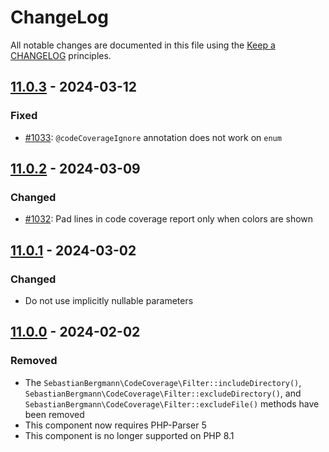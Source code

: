 # ChangeLog

All notable changes are documented in this file using the [Keep a CHANGELOG](https://keepachangelog.com/) principles.

## [11.0.3] - 2024-03-12

### Fixed

* [#1033](https://github.com/sebastianbergmann/php-code-coverage/issues/1033): `@codeCoverageIgnore` annotation does not work on `enum`

## [11.0.2] - 2024-03-09

### Changed

* [#1032](https://github.com/sebastianbergmann/php-code-coverage/pull/1032): Pad lines in code coverage report only when colors are shown

## [11.0.1] - 2024-03-02

### Changed

* Do not use implicitly nullable parameters

## [11.0.0] - 2024-02-02

### Removed

* The `SebastianBergmann\CodeCoverage\Filter::includeDirectory()`, `SebastianBergmann\CodeCoverage\Filter::excludeDirectory()`, and `SebastianBergmann\CodeCoverage\Filter::excludeFile()` methods have been removed
* This component now requires PHP-Parser 5
* This component is no longer supported on PHP 8.1

[11.0.3]: https://github.com/sebastianbergmann/php-code-coverage/compare/11.0.2...11.0.3
[11.0.2]: https://github.com/sebastianbergmann/php-code-coverage/compare/11.0.1...11.0.2
[11.0.1]: https://github.com/sebastianbergmann/php-code-coverage/compare/11.0.0...11.0.1
[11.0.0]: https://github.com/sebastianbergmann/php-code-coverage/compare/10.1...11.0.0
